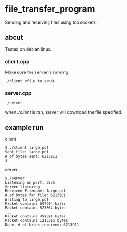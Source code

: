 # file_transfer_program

Sending and receiving files using tcp sockets.

## about

Tested on debian linux.

### client.cpp

Make sure the server is running.
```
./client <file to send>
```

### server.cpp

```
./server
```
when *./client* is ran, server will download the file specified.

## example run
client
```
$ ./client large.pdf
Sent file: large.pdf
# of bytes sent: 6213911
$ 
```
server
```
$./server
Listening on port: 5555
Server listening
Received Filename: large.pdf
# of bytes for file: 6213911
Writing to large.pdf
Packet contains 807684 bytes
Packet contains 523864 bytes
...
Packet contains 458381 bytes
Packet contains 1215315 bytes
Done. # of bytes received: 6213911
```

